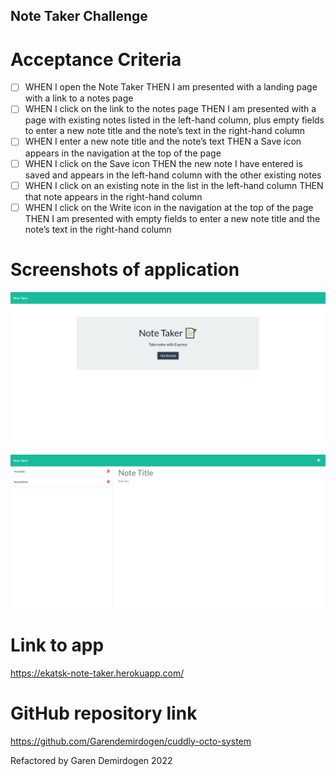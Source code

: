 ## Note Taker Challenge

# Acceptance Criteria

- [ ] WHEN I open the Note Taker
      THEN I am presented with a landing page with a link to a notes page
- [ ] WHEN I click on the link to the notes page
      THEN I am presented with a page with existing notes listed in the left-hand column,
      plus empty fields to enter a new note title and the note’s text in the right-hand column
- [ ] WHEN I enter a new note title and the note’s text
      THEN a Save icon appears in the navigation at the top of the page
- [ ] WHEN I click on the Save icon
      THEN the new note I have entered is saved and appears in the left-hand column with the
      other existing notes
- [ ] WHEN I click on an existing note in the list in the left-hand column
      THEN that note appears in the right-hand column
- [ ] WHEN I click on the Write icon in the navigation at the top of the page
      THEN I am presented with empty fields to enter a new note title and the note’s text in
      the right-hand column

# Screenshots of application

![Note Taker](./img/Note%20Taker.png)

![Notes](./img/Note%20Taker%202.png)

# Link to app

https://ekatsk-note-taker.herokuapp.com/

# GitHub repository link

https://github.com/Garendemirdogen/cuddly-octo-system

Refactored by Garen Demirdogen 2022
